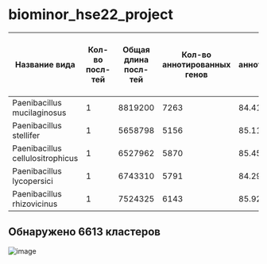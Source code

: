 # biominor_hse22_project
|Название вида|Кол-во посл-тей|Общая длина посл-тей|Кол-во аннотированных генов|Доля аннотированных генов|Кол-во участков с zh-score >500|Общая длина участков с zh-score >500|
|-|-|-|-|-|-|-|
|Paenibacillus mucilaginosus|1|8819200|7263|84.41%|28691|285594|
|Paenibacillus stellifer|1|5658798|5156|85.11%|15096|146048|
|Paenibacillus cellulositrophicus|1|6527962|5870|85.45%|16025|156578|
|Paenibacillus lycopersici|1|6743310|5791|84.29%|57045|556554|
|Paenibacillus rhizovicinus|1|7524325|6143|85.92%|42124|407728|

## Обнаружено 6613 кластеров
![image](https://user-images.githubusercontent.com/33320473/173236500-c39989a8-50fe-4173-9cb9-98d31fbd8bec.png)
